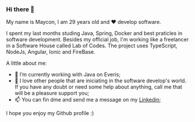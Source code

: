 ### Hi there 👋

My name is Maycon, I am 29 years old and :heart: develop software.

I spent my last months studing Java, Spring, Docker and best praticles in software development. Besides my official job, I'm working like a freelancer in a Software House called Lab of Codes. The project uses TypeScript, NodeJs, Angular, Ionic and FireBase.

A little about me:

- 🔭 I’m currently working with Java on Everis;
- 🌱 I love other people that are iniciating in the software develop's world. If you have any doubt or need some help about anything, call me that will be a pleasure support you;
- 📫 You can fin dme and send me a message on my [Linkedin](https://www.linkedin.com/in/maycon-de-souza-485114164/);  

I hope you enjoy my Github profile :)

